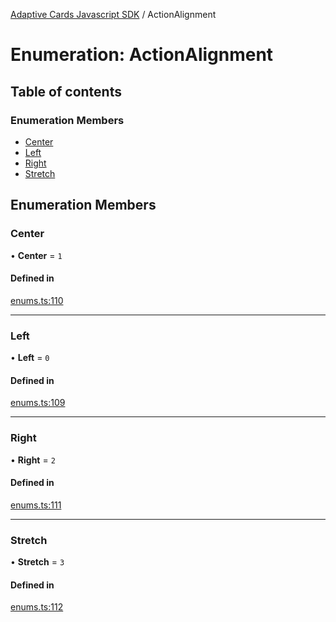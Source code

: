 [Adaptive Cards Javascript SDK](../README.md) / ActionAlignment

# Enumeration: ActionAlignment

## Table of contents

### Enumeration Members

- [Center](ActionAlignment.md#center)
- [Left](ActionAlignment.md#left)
- [Right](ActionAlignment.md#right)
- [Stretch](ActionAlignment.md#stretch)

## Enumeration Members

### Center

• **Center** = ``1``

#### Defined in

[enums.ts:110](https://github.com/asseco-see/AdaptiveCards/blob/d5d2c7b75/source/nodejs/adaptivecards/src/enums.ts#L110)

___

### Left

• **Left** = ``0``

#### Defined in

[enums.ts:109](https://github.com/asseco-see/AdaptiveCards/blob/d5d2c7b75/source/nodejs/adaptivecards/src/enums.ts#L109)

___

### Right

• **Right** = ``2``

#### Defined in

[enums.ts:111](https://github.com/asseco-see/AdaptiveCards/blob/d5d2c7b75/source/nodejs/adaptivecards/src/enums.ts#L111)

___

### Stretch

• **Stretch** = ``3``

#### Defined in

[enums.ts:112](https://github.com/asseco-see/AdaptiveCards/blob/d5d2c7b75/source/nodejs/adaptivecards/src/enums.ts#L112)
